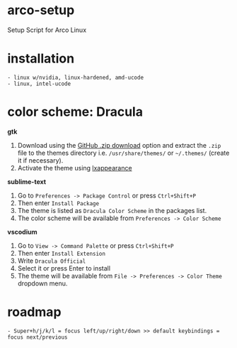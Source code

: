 # arco-setup
Setup Script for Arco Linux

# installation
    - linux w/nvidia, linux-hardened, amd-ucode
    - linux, intel-ucode

# color scheme: Dracula
**gtk**
1. Download using the [GitHub .zip download](https://github.com/dracula/gtk/archive/master.zip) option and extract the `.zip` file to the themes directory i.e. `/usr/share/themes/` or `~/.themes/` (create it if necessary).
2. Activate the theme using [lxappearance](https://www.archlinux.org/packages/community/x86_64/lxappearance/)

**sublime-text**
1. Go to `Preferences -> Package Control` or press `Ctrl+Shift+P`
2. Then enter `Install Package`
3. The theme is listed as `Dracula Color Scheme` in the packages list.
4. The color scheme will be available from `Preferences -> Color Scheme`

**vscodium**
1. Go to `View -> Command Palette` or press `Ctrl+Shift+P`
2. Then enter `Install Extension`
3. Write `Dracula Official`
4. Select it or press Enter to install
5. The theme will be available from `File -> Preferences -> Color Theme` dropdown menu.

# roadmap
    - Super+h/j/k/l = focus left/up/right/down >> default keybindings = focus next/previous